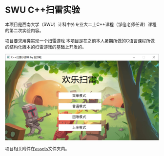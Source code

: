 # SWU C++扫雷实验
本项目是西南大学（SWU）计科中外专业大二上C++课程（邹佺老师任课）课程的第二次实验内容。

项目要求用类实现一个扫雷游戏 本项目是在之前本人暑期所做的C语言课程所做的结构化版本的扫雷游戏的基础上开发的。

![image-20221121205530132](assets/image-20221121205530132.png)

项目相关附件在[assets](./assets)文件夹内。
